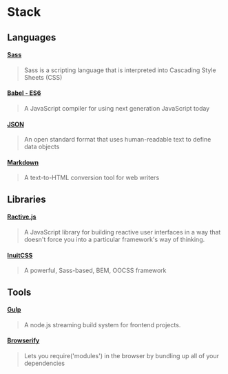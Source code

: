 # Stack

## Languages

#### [Sass](http://sass-lang.com)
> Sass is a scripting language that is interpreted into Cascading Style Sheets (CSS)

#### [Babel - ES6](https://babeljs.io/)
> A JavaScript compiler for using next generation JavaScript today

#### [JSON](http://www.json.org)
> An open standard format that uses human-readable text to define data objects

#### [Markdown](http://daringfireball.net/projects/markdown/)
> A text-to-HTML conversion tool for web writers

## Libraries

#### [Ractive.js](http://ractivejs.org/)
> A JavaScript library for building reactive user interfaces in a way that doesn't force you into a particular framework's way of thinking.

#### [InuitCSS](https://github.com/inuitcss)
> A powerful, Sass-based, BEM, OOCSS framework

## Tools

#### [Gulp](http://gulpjs.com)
> A node.js streaming build system for frontend projects.

#### [Browserify](http://browserify.org/)
> Lets you require('modules') in the browser by bundling up all of your dependencies
